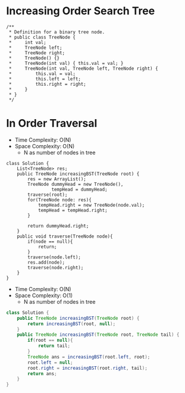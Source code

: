 # Increasing Order Search Tree

```
/**
 * Definition for a binary tree node.
 * public class TreeNode {
 *     int val;
 *     TreeNode left;
 *     TreeNode right;
 *     TreeNode() {}
 *     TreeNode(int val) { this.val = val; }
 *     TreeNode(int val, TreeNode left, TreeNode right) {
 *         this.val = val;
 *         this.left = left;
 *         this.right = right;
 *     }
 * }
 */
```

# In Order Traversal

- Time Complexity: O(N)
- Space Complexity: O(N)
  - N as number of nodes in tree

```
class Solution {
    List<TreeNode> res;
    public TreeNode increasingBST(TreeNode root) {
        res = new ArrayList();
        TreeNode dummyHead = new TreeNode(),
                 tempHead = dummyHead;
        traverse(root);
        for(TreeNode node: res){
            tempHead.right = new TreeNode(node.val);
            tempHead = tempHead.right;
        }

        return dummyHead.right;
    }
    public void traverse(TreeNode node){
        if(node == null){
            return;
        }
        traverse(node.left);
        res.add(node);
        traverse(node.right);
    }
}
```

- Time Complexity: O(N)
- Space Complexity: O(1)
  - N as number of nodes in tree

```java
class Solution {
    public TreeNode increasingBST(TreeNode root) {
        return increasingBST(root, null);
    }
    public TreeNode increasingBST(TreeNode root, TreeNode tail) {
        if(root == null){
            return tail;
        }
        TreeNode ans = increasingBST(root.left, root);
        root.left = null;
        root.right = increasingBST(root.right, tail);
        return ans;
    }
}
```
